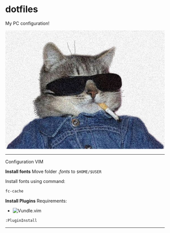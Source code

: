 # dotfiles
My PC configuration! 

![Cat Cool](img/Am-I-too-cool-for-aww_.jpeg)

---
Configuration VIM

**Install fonts**
Move folder *.fonts* to `$HOME/$USER`

Install fonts using command:

```bash
fc-cache
```

**Install Plugins**
Requirements:
- ![Vundle.vim](https://github.com/VundleVim/Vundle.vim)

```bash
:PluginInstall
```
---
